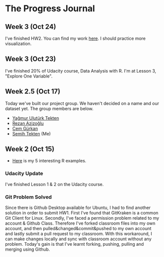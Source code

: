 # The Progress Journal

## Week 3  (Oct 24)

I've finished HW2. You can find my work [here](files/hw2_tektens.html).
I should practice more visualization.

## Week 3 (Oct 23)

I've finished 20% of Udacity course, Data Analysis with R. I'm at Lesson 3, "Explore One Variable".

## Week 2.5 (Oct 17)

Today we've built our project group. We haven't decided on a name and our dataset yet. The group members are below.

+ [Yağmur Ulutürk Tekten](https://mef-bda503.github.io/pj-uluturktekteny/)
+ [Rezan Azizoğlu](https://mef-bda503.github.io/pj-rezan/)
+ [Cem Gürkan](https://mef-bda503.github.io/pj-gurkanc/)
+ [Semih Tekten](https://mef-bda503.github.io/pj-tektens/) (Me)

## Week 2 (Oct 15)

+ [Here](files/st_homework_1.html) is my 5 interesting R examples.

### Udacity Update 
I've finished Lesson 1 & 2 on the Udacity course.

### Git Problem Solved
Since there is Github Desktop available for Ubuntu, I had to find another solution in order to submit HW1. First I've found that GitKraken is a common Git Client for Linux. Secondly, I've faced a permission problem related to my account & Github Class. Therefore I've forked classroom files into my own account, and then pulled&changed&commit&pushed to my own account and lastly submit a pull request to my classroom. With this workaround, I can make changes locally and sync with classroom account without any problem. Today's gain is that I've learnt forking, pushing, pulling and merging using Github.